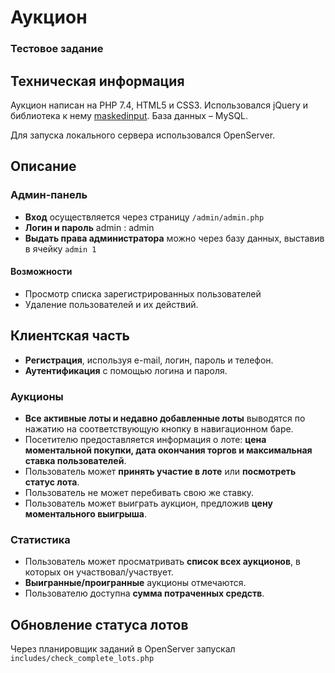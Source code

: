 <h1>Аукцион</h1>
<h3>Тестовое задание</h3>

## Техническая информация

Аукцион написан на PHP 7.4, HTML5 и CSS3. Использовался jQuery и библиотека к нему [maskedinput](https://github.com/digitalBush/jquery.maskedinput). База данных – MySQL.

Для запуска локального сервера использовался OpenServer.

## Описание

### Админ-панель

- **Вход** осуществляется через страницу `/admin/admin.php`
- **Логин и пароль** admin : admin
- **Выдать права администратора** можно через базу данных, выставив в ячейку `admin 1`

#### Возможности

- Просмотр списка зарегистрированных пользователей
- Удаление пользователей и их действий.

## Клиентская часть

- **Регистрация**, используя e-mail, логин, пароль и телефон.
- **Аутентификация** с помощью логина и пароля.

### Аукционы

- **Все активные лоты и недавно добавленные лоты** выводятся по нажатию на соответствующую кнопку в навигационном баре.
- Посетителю предоставляется информация о лоте: **цена моментальной покупки, дата окончания торгов и максимальная ставка пользователей**.
- Пользователь может **принять участие в лоте** или **посмотреть статус лота**.
- Пользователь не может перебивать свою же ставку.
- Пользователь может выиграть аукцион, предложив **цену моментального выигрыша**.

### Статистика

- Пользователь может просматривать **список всех аукционов**, в которых он участвовал/участвует.
- **Выигранные/проигранные** аукционы отмечаются.
- Пользователю доступна **сумма потраченных средств**.

## Обновление статуса лотов

Через планировщик заданий в OpenServer запускал `includes/check_complete_lots.php`
